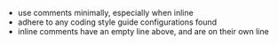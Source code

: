 - use comments minimally, especially when inline 
- adhere to any coding style guide configurations found
- inline comments have an empty line above, and are on their own line